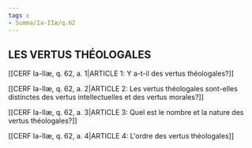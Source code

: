 ```yaml
---
tags : 
- Summa/Ia-IIæ/q.62
---
```


## LES VERTUS THÉOLOGALES

[[CERF Ia-IIæ, q. 62, a. 1|ARTICLE 1: Y a-t-il des vertus théologales?]]

[[CERF Ia-IIæ, q. 62, a. 2|ARTICLE 2: Les vertus théologales sont-elles distinctes des vertus intellectuelles et des vertus morales?]]

[[CERF Ia-IIæ, q. 62, a. 3|ARTICLE 3: Quel est le nombre et la nature des vertus théologales?]]

[[CERF Ia-IIæ, q. 62, a. 4|ARTICLE 4: L'ordre des vertus théologales]]

